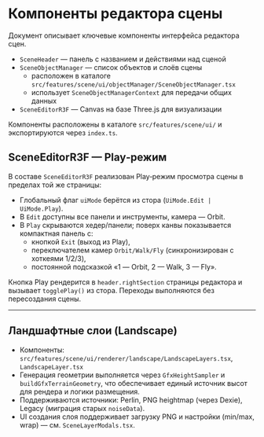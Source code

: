 # Компоненты редактора сцены

Документ описывает ключевые компоненты интерфейса редактора сцен.

- `SceneHeader` — панель с названием и действиями над сценой
- `SceneObjectManager` — список объектов и слоёв сцены
  - расположен в каталоге `src/features/scene/ui/objectManager/SceneObjectManager.tsx`
  - использует `SceneObjectManagerContext` для передачи общих данных
- `SceneEditorR3F` — Canvas на базе Three.js для визуализации

Компоненты расположены в каталоге `src/features/scene/ui/` и экспортируются через `index.ts`.

## SceneEditorR3F — Play‑режим

В составе `SceneEditorR3F` реализован Play‑режим просмотра сцены в пределах той же страницы:
- Глобальный флаг `uiMode` берётся из стора (`UiMode.Edit | UiMode.Play`).
- В `Edit` доступны все панели и инструменты, камера — Orbit.
- В `Play` скрываются хедер/панели; поверх канвы показывается компактная панель с:
  - кнопкой `Exit` (выход из Play),
  - переключателем камер `Orbit/Walk/Fly` (синхронизирован с хоткеями 1/2/3),
  - постоянной подсказкой «1 — Orbit, 2 — Walk, 3 — Fly».

Кнопка Play рендерится в `header.rightSection` страницы редактора и вызывает `togglePlay()` из стора. Переходы выполняются без пересоздания сцены.

---

## Ландшафтные слои (Landscape)

- Компоненты: `src/features/scene/ui/renderer/landscape/LandscapeLayers.tsx`, `LandscapeLayer.tsx`
- Генерация геометрии выполняется через `GfxHeightSampler` и `buildGfxTerrainGeometry`, что обеспечивает единый источник высот для рендера и логики размещения.
- Поддерживаются источники: Perlin, PNG heightmap (через Dexie), Legacy (миграция старых `noiseData`).
- UI создания слоя поддерживает загрузку PNG и настройки (min/max, wrap) — см. `SceneLayerModals.tsx`.
